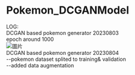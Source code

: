 # Pokemon_DCGANModel
LOG:\
DCGAN based pokemon generator 20230803\
epoch around 1000\
![圖片](https://github.com/Motz224/Pokemon_DCGANModel/assets/82391453/1f53ccb8-61be-4a0e-8bbc-a7d15953aac6)\
DCGAN based pokemon generator 20230804\
--pokemon dataset splited to training& validation\
--added data augmentation
